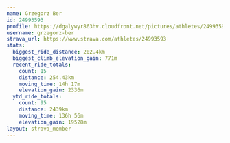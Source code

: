 ```yaml
---
name: Grzegorz Ber
id: 24993593
profile: https://dgalywyr863hv.cloudfront.net/pictures/athletes/24993593/7453165/11/large.jpg
username: grzegorz-ber
strava_url: https://www.strava.com/athletes/24993593
stats:
  biggest_ride_distance: 202.4km
  biggest_climb_elevation_gain: 771m
  recent_ride_totals:
    count: 15
    distance: 254.43km
    moving_time: 14h 17m
    elevation_gain: 2336m
  ytd_ride_totals:
    count: 95
    distance: 2439km
    moving_time: 136h 56m
    elevation_gain: 19528m
layout: strava_member
--- 
```

